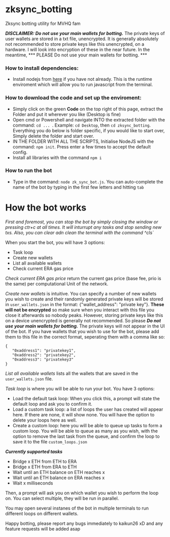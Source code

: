 # zksync_botting
Zksync botting utility for MVHQ fam


***DISCLAIMER: Do not use your main wallets for botting.*** The private keys of user wallets are stored in a txt file, unencrypted. It is generally absolutely not recommended to store private keys like this unencrypted, on a hardware. I will look into encryption of these in the near future. In the meantime, *** PLEASE Do not use your main wallets for botting. ***

### How to install dependencies:
 - Install nodejs from [here](https://nodejs.org/en) if you have not already. This is the runtime enviroment which will allow you to run javascript from the terminal.

### How to download the code and set up the enviroment:
 - Simply click on the green **Code** on the top right of this page, extract the Folder and put it wherever you like (Desktop is fine)
 - Open cmd or Powershell and navigate INTO the extracted folder with the command: `cd ... `. Example: `cd Desktop`, then `cd zksync_botting`. Everything you do below is folder specific, if you would like to start over, Simply delete the folder and start over.
 - IN THE FOLDER WITH ALL THE SCRIPTS, Initialise NodeJS with the command: `npm init`. Press enter a few times to accept the default config.
 - Install all libraries with the command `npm i`

### How to run the bot
 - Type in the command: `node zk_sync_bot.js`. You can auto-complete the name of the bot by typing in the first few letters and hitting `tab`

# How the bot works
*First and foremost, you can stop the bot by simply closing the window or pressing ctr+c at all times. It will inturrupt any tasks and stop sending new txs. Also, you can clear adn clean the terminal with the command ^cls`*

When you start the bot, you will have 3 options:
 - Task loop
 - Create new wallets
 - List all available wallets
 - Check current ERA gas price

*Check current ERA gas price* return the current gas price (base fee, prio is the same) per computational Unit of the network.

 *Create new wallets* is intuitive. You can specify a number of new wallets you wish to create and their randomly generated private keys will be stored in `user_wallets.json` in the format: {"wallet_address": "private key"}. **These will not be encrypted** so make sure when you interact with this file you close it afterwards so nobody peaks. However, storing private keys like this on a device unencrypted is generally not recommended. So please ***Do not use your main wallets for botting.***
 The private keys will not appear in the UI of the bot.
 If you have wallets that you wish to use for the bot, please add them to this file in the correct format, seperating them with a comma like so:
 ```
{   
    "0xaddress1": "privatekey1",
    "0xaddress2": "privatekey2",
    "0xaddress3": "privatekey3"
}
 ```

 *List all available wallets* lists all the wallets that are saved in the `user_wallets.json` file.

 *Task loop* is where you will be able to run your bot. You have 3 options:
  - Load the default task loop: When you click this, a prompt will state the default loop and ask you to confirm it.
  - Load a custom task loop: a list of loops the user has created will appear here. If there are none, it will show none. You will have the option to delete your loops here as well.
  - Create a custom loop: here you will be able to queue up tasks to form a custom loop. You will be able to queue as many as you wish, with the option to remove the last task from the queue, and confirm the loop to save it to the file `custom_loops.json`

  ***Currently supported tasks***
  - Bridge x ETH from ETH to ERA
  - Bridge x ETH from ERA to ETH
  - Wait until an ETH balance on ETH reaches x
  - Wait until an ETH balance on ERA reaches x
  - Wait x milliseconds

  Then, a prompt will ask you on which wallet you wish to perform the loop on. You can select multiple, they will be run in parallel.

  You may open several instanes of the bot in multiple terminals to run different loops on different wallets.

  Happy botting, please report any bugs immediately to kaikun26 xD and any feature requests will be added asap